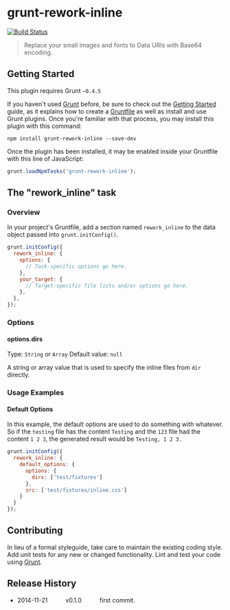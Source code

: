 # grunt-rework-inline

[![Build Status](https://travis-ci.org/starandtina/grunt-rework-inline.svg)](https://travis-ci.org/starandtina/grunt-rework-inline)

> Replace your small images and fonts to Data URIs with Base64 encoding.

## Getting Started
This plugin requires Grunt `~0.4.5`

If you haven't used [Grunt](http://gruntjs.com/) before, be sure to check out the [Getting Started](http://gruntjs.com/getting-started) guide, as it explains how to create a [Gruntfile](http://gruntjs.com/sample-gruntfile) as well as install and use Grunt plugins. Once you're familiar with that process, you may install this plugin with this command:

```shell
npm install grunt-rework-inline --save-dev
```

Once the plugin has been installed, it may be enabled inside your Gruntfile with this line of JavaScript:

```js
grunt.loadNpmTasks('grunt-rework-inline');
```

## The "rework_inline" task

### Overview
In your project's Gruntfile, add a section named `rework_inline` to the data object passed into `grunt.initConfig()`.

```js
grunt.initConfig({
  rework_inline: {
    options: {
      // Task-specific options go here.
    },
    your_target: {
      // Target-specific file lists and/or options go here.
    },
  },
});
```

### Options

#### options.dirs
Type: `String` or `Array`
Default value: `null`

A string or array value that is used to specify the inline files from `dir` directly.

### Usage Examples

#### Default Options
In this example, the default options are used to do something with whatever. So if the `testing` file has the content `Testing` and the `123` file had the content `1 2 3`, the generated result would be `Testing, 1 2 3.`

```js
grunt.initConfig({
  rework_inline: {
    default_options: {
      options: {
        dirs: ['test/fixtures']
      },
      src: ['test/fixtures/inline.css']
    }
  }
});
```

## Contributing
In lieu of a formal styleguide, take care to maintain the existing coding style. Add unit tests for any new or changed functionality. Lint and test your code using [Grunt](http://gruntjs.com/).

## Release History

 * 2014-11-21   v0.1.0   first commit.
